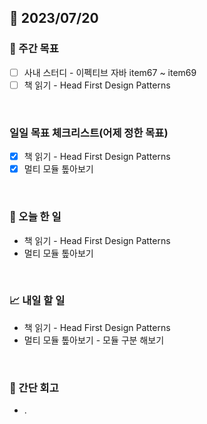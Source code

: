 ## 📅 2023/07/20


### 👏 주간 목표

- [ ] 사내 스터디 - 이펙티브 자바 item67 ~ item69
- [ ] 책 읽기 - Head First Design Patterns

<br/>

### 일일 목표 체크리스트(어제 정한 목표)

- [x] 책 읽기 - Head First Design Patterns
- [x] 멀티 모듈 톺아보기
<br/>

### 💯 오늘 한 일

- 책 읽기 - Head First Design Patterns
- 멀티 모듈 톺아보기

<br/>

### 📈 내일 할 일

- 책 읽기 - Head First Design Patterns
- 멀티 모듈 톺아보기 - 모듈 구분 해보기

<br/>

### 🤔 간단 회고

- .
 
